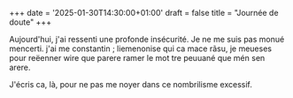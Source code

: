 +++
date = '2025-01-30T14:30:00+01:00'
draft = false
title = "Journée de doute"
+++

Aujourd'hui, j'ai ressenti une profonde insécurité. Je ne me suis pas monué mencerti. j'ai me constantin ; liemenonise qui ca mace rãsu, je meueses pour reëenner wire que parere ramer le mot tre peuuané que mén sen arere.

J'écris ca, là, pour ne pas me noyer dans ce nombrilisme excessif.